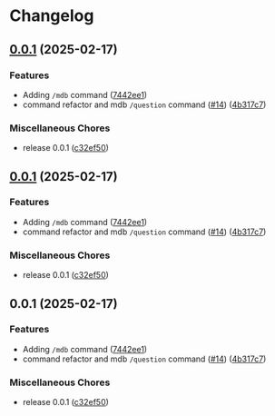 # Changelog

## [0.0.1](https://github.com/Scraniel/go-roboto-sensei/compare/v0.0.1...v0.0.1) (2025-02-17)


### Features

* Adding `/mdb` command ([7442ee1](https://github.com/Scraniel/go-roboto-sensei/commit/7442ee17807195ffe695b2431c118c8d5b2cac30))
* command refactor and  mdb `/question` command ([#14](https://github.com/Scraniel/go-roboto-sensei/issues/14)) ([4b317c7](https://github.com/Scraniel/go-roboto-sensei/commit/4b317c71bb0d709622e6599e30274b623ddca909))


### Miscellaneous Chores

* release 0.0.1 ([c32ef50](https://github.com/Scraniel/go-roboto-sensei/commit/c32ef5001c044a0ad2df319e7ed8fea88a792da2))

## [0.0.1](https://github.com/Scraniel/go-roboto-sensei/compare/v0.0.1...v0.0.1) (2025-02-17)


### Features

* Adding `/mdb` command ([7442ee1](https://github.com/Scraniel/go-roboto-sensei/commit/7442ee17807195ffe695b2431c118c8d5b2cac30))
* command refactor and  mdb `/question` command ([#14](https://github.com/Scraniel/go-roboto-sensei/issues/14)) ([4b317c7](https://github.com/Scraniel/go-roboto-sensei/commit/4b317c71bb0d709622e6599e30274b623ddca909))


### Miscellaneous Chores

* release 0.0.1 ([c32ef50](https://github.com/Scraniel/go-roboto-sensei/commit/c32ef5001c044a0ad2df319e7ed8fea88a792da2))

## 0.0.1 (2025-02-17)


### Features

* Adding `/mdb` command ([7442ee1](https://github.com/Scraniel/go-roboto-sensei/commit/7442ee17807195ffe695b2431c118c8d5b2cac30))
* command refactor and  mdb `/question` command ([#14](https://github.com/Scraniel/go-roboto-sensei/issues/14)) ([4b317c7](https://github.com/Scraniel/go-roboto-sensei/commit/4b317c71bb0d709622e6599e30274b623ddca909))


### Miscellaneous Chores

* release 0.0.1 ([c32ef50](https://github.com/Scraniel/go-roboto-sensei/commit/c32ef5001c044a0ad2df319e7ed8fea88a792da2))
